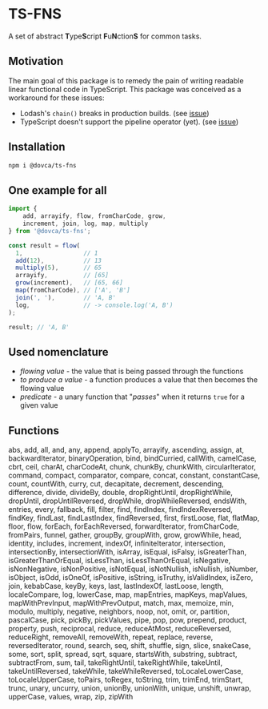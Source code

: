 # TS-FNS

A set of abstract **T**ype**S**cript **F**u**N**ction**S** for common tasks.

## Motivation

The main goal of this package is to remedy the pain of writing readable linear functional code in TypeScript.
This package was conceived as a workaround for these issues:

- Lodash's `chain()` breaks in production builds. (see [issue](https://github.com/lodash/lodash/issues/3298))
- TypeScript doesn't support the pipeline operator (yet). (see [issue](https://github.com/microsoft/TypeScript/issues/17718))

## Installation

```bash
npm i @dovca/ts-fns
```

## One example for all

```typescript
import {
    add, arrayify, flow, fromCharCode, grow,
    increment, join, log, map, multiply
} from '@dovca/ts-fns';

const result = flow(
  1,                 // 1
  add(12),           // 13
  multiply(5),       // 65
  arrayify,          // [65]
  grow(increment),   // [65, 66]
  map(fromCharCode), // ['A', 'B']
  join(', '),        // 'A, B'
  log,               // -> console.log('A, B')
);

result; // 'A, B'
```

## Used nomenclature

- *flowing value* - the value that is being passed through the functions
- *to produce a value* - a function produces a value that then becomes the flowing value
- *predicate* - a unary function that "*passes*" when it returns `true` for a given value

## Functions

abs, add, all, and, any, append, applyTo, arrayify, ascending, assign, at, backwardIterator,
binaryOperation, bind, bindCurried, callWith, camelCase, cbrt, ceil, charAt, charCodeAt, chunk,
chunkBy, chunkWith, circularIterator, command, compact, comparator, compare, concat, constant,
constantCase, count, countWith, curry, cut, decapitate, decrement, descending, difference, divide,
divideBy, double, dropRightUntil, dropRightWhile, dropUntil, dropUntilReversed, dropWhile,
dropWhileReversed, endsWith, entries, every, fallback, fill, filter, find, findIndex,
findIndexReversed, findKey, findLast, findLastIndex, findReversed, first, firstLoose, flat,
flatMap, floor, flow, forEach, forEachReversed, forwardIterator, fromCharCode, fromPairs, funnel,
gather, groupBy, groupWith, grow, growWhile, head, identity, includes, increment, indexOf,
infiniteIterator, intersection, intersectionBy, intersectionWith, isArray, isEqual, isFalsy,
isGreaterThan, isGreaterThanOrEqual, isLessThan, isLessThanOrEqual, isNegative, isNonNegative,
isNonPositive, isNotEqual, isNotNullish, isNullish, isNumber, isObject, isOdd, isOneOf, isPositive,
isString, isTruthy, isValidIndex, isZero, join, kebabCase, keyBy, keys, last, lastIndexOf,
lastLoose, length, localeCompare, log, lowerCase, map, mapEntries, mapKeys, mapValues,
mapWithPrevInput, mapWithPrevOutput, match, max, memoize, min, modulo, multiply, negative,
neighbors, noop, not, omit, or, partition, pascalCase, pick, pickBy, pickValues, pipe, pop, pow,
prepend, product, property, push, reciprocal, reduce, reduceAtMost, reduceReversed, reduceRight,
removeAll, removeWith, repeat, replace, reverse, reversedIterator, round, search, seq, shift,
shuffle, sign, slice, snakeCase, some, sort, split, spread, sqrt, square, startsWith, substring,
subtract, subtractFrom, sum, tail, takeRightUntil, takeRightWhile, takeUntil, takeUntilReversed,
takeWhile, takeWhileReversed, toLocaleLowerCase, toLocaleUpperCase, toPairs, toRegex, toString,
trim, trimEnd, trimStart, trunc, unary, uncurry, union, unionBy, unionWith, unique, unshift,
unwrap, upperCase, values, wrap, zip, zipWith
